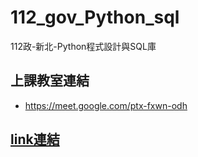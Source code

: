 # __112_gov_Python_sql__
112政-新北-Python程式設計與SQL庫

## 上課教室連結
- https://meet.google.com/ptx-fxwn-odh

## [link連結](./link)
